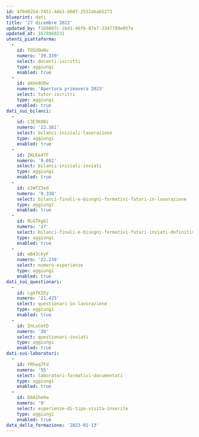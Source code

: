 ```yaml
---
id: 4f0d0254-7451-4de1-b607-2532abab5273
blueprint: dati
title: '27 dicembre 2022'
updated_by: f1b9007c-1bd1-46f8-87e7-3347789e057e
updated_at: 1678960231
utenti_piattaforma:
  -
    id: TQ5UOwNv
    numero: '39.339'
    select: docenti-iscritti
    type: aggiungi
    enabled: true
  -
    id: akUe8UDw
    numero: 'Apertura primavera 2023'
    select: tutor-iscritti
    type: aggiungi
    enabled: true
dati_sui_bilanci:
  -
    id: C3E3K0Bs
    numero: '22.361'
    select: bilanci-iniziali-lavorazione
    type: aggiungi
    enabled: true
  -
    id: ZKLEe4TF
    numero: '9.692'
    select: bilanci-iniziali-inviati
    type: aggiungi
    enabled: true
  -
    id: o1WfZ3ed
    numero: '9.338'
    select: bilanci-finali-e-bisogni-formativi-futuri-in-lavorazione
    type: aggiungi
    enabled: true
  -
    id: RLGTkgGl
    numero: '17'
    select: bilanci-finali-e-bisogni-formativi-futuri-inviati-definitivamente
    type: aggiungi
    enabled: true
  -
    id: eB43ckyF
    numero: '22.236'
    select: numero-esperienze
    type: aggiungi
    enabled: true
dati_sui_questionari:
  -
    id: LgXfKIEy
    numero: '21.425'
    select: questionari-in-lavorazione
    type: aggiungi
    enabled: true
  -
    id: ZnLuCmtD
    numero: '30'
    select: questionari-inviati
    type: aggiungi
    enabled: true
dati-sui-laboratori:
  -
    id: YRheq7Fd
    numero: '55'
    select: laboratori-formativi-documentati
    type: aggiungi
    enabled: true
  -
    id: D8A1heHa
    numero: '9'
    select: esperienze-di-tipo-visita-inserite
    type: aggiungi
    enabled: true
data_della_formazione: '2023-01-13'
---
```

